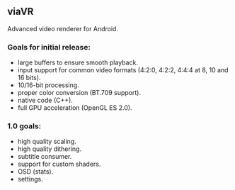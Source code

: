 ## viaVR ##
Advanced video renderer for Android.

### Goals for initial release:
- large buffers to ensure smooth playback.
- input support for common video formats (4:2:0, 4:2:2, 4:4:4 at 8, 10 and 16 bits).
- 10/16-bit processing.
- proper color conversion (BT.709 support).
- native code (C++).
- full GPU acceleration (OpenGL ES 2.0).

### 1.0 goals:
- high quality scaling.
- high quality dithering.
- subtitle consumer.
- support for custom shaders.
- OSD (stats).
- settings.
